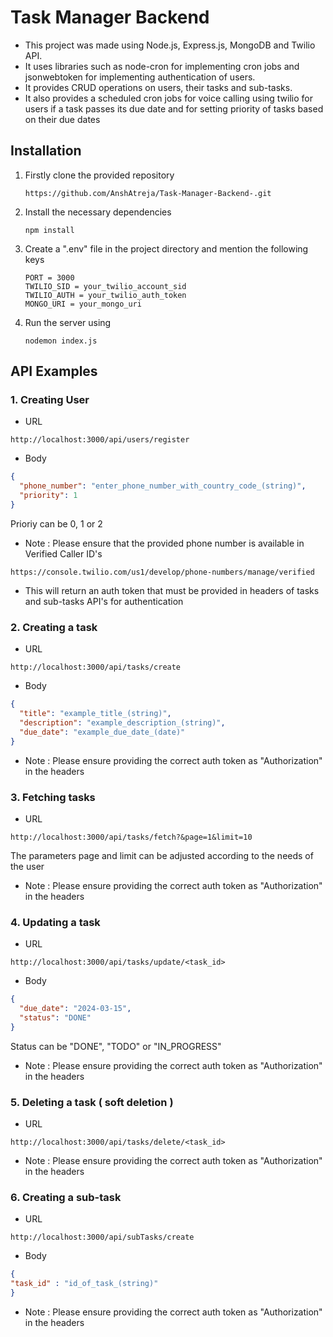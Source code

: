 # Task Manager Backend

- This project was made using Node.js, Express.js, MongoDB and Twilio API.
- It uses libraries such as node-cron for implementing cron jobs and jsonwebtoken for implementing authentication of users.
- It provides CRUD operations on users, their tasks and sub-tasks.
- It also provides a scheduled cron jobs for voice calling using twilio for users if a task passes its due date and for setting priority of tasks based on their due dates

## Installation

1. Firstly clone the provided repository
    ```plaintext
    https://github.com/AnshAtreja/Task-Manager-Backend-.git
    ```
2. Install the necessary dependencies
   ```plaintext
   npm install
   ```
3. Create a ".env" file in the project directory and mention the following keys
   ```plaintext
   PORT = 3000
   TWILIO_SID = your_twilio_account_sid
   TWILIO_AUTH = your_twilio_auth_token
   MONGO_URI = your_mongo_uri
   ```
4. Run the server using
   ```plaintext
   nodemon index.js
   ```

## API Examples

### 1. Creating User
  - URL
  ```
  http://localhost:3000/api/users/register
  ```
  - Body
  ```json
  {
    "phone_number": "enter_phone_number_with_country_code_(string)",
    "priority": 1 
  }
  ```
Prioriy can be 0, 1 or 2
  - Note : Please ensure that the provided phone number is available in Verified Caller ID's
  ```plaintext
  https://console.twilio.com/us1/develop/phone-numbers/manage/verified
  ```
  - This will return an auth token that must be provided in headers of tasks and sub-tasks API's for authentication
    
### 2. Creating a task
  - URL
  ```
  http://localhost:3000/api/tasks/create
  ```
  - Body
  ```json
  {
    "title": "example_title_(string)",
    "description": "example_description_(string)",
    "due_date": "example_due_date_(date)"
  }
  ```
  - Note : Please ensure providing the correct auth token as "Authorization" in the headers

### 3. Fetching tasks
  - URL
  ```
  http://localhost:3000/api/tasks/fetch?&page=1&limit=10
  ```
  The parameters page and limit can be adjusted according to the needs of the user
  - Note : Please ensure providing the correct auth token as "Authorization" in the headers

### 4. Updating a task
  - URL
  ```
  http://localhost:3000/api/tasks/update/<task_id>
  ```
  - Body
  ```json
  {
    "due_date": "2024-03-15",
    "status": "DONE" 
  }
  ```
Status can be "DONE", "TODO" or "IN_PROGRESS"
  - Note : Please ensure providing the correct auth token as "Authorization" in the headers

### 5. Deleting a task ( soft deletion )
  - URL
  ```
  http://localhost:3000/api/tasks/delete/<task_id>
  ```
  - Note : Please ensure providing the correct auth token as "Authorization" in the headers

### 6. Creating a sub-task
  - URL
  ```
  http://localhost:3000/api/subTasks/create
  ```
  - Body
  ```json
  {
  "task_id" : "id_of_task_(string)"
  }
  ```
  - Note : Please ensure providing the correct auth token as "Authorization" in the headers

  







